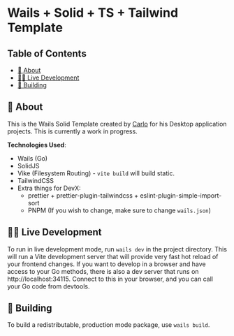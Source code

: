 <h1>Wails + Solid + TS + Tailwind Template</h1>

<h2>Table of Contents</h2>

- [🤔 About](#%F0%9F%A4%94-about)
- [👨‍💻 Live Development](#%F0%9F%91%A8%E2%80%8D%F0%9F%92%BB-live-development)
- [🔨 Building](#%F0%9F%94%A8-building)

## 🤔 About

This is the Wails Solid Template created by [Carlo](https://github.com/blankeos) for his Desktop application projects.
This is currently a work in progress.

**Technologies Used**:

- Wails (Go)
- SolidJS
- Vike (Filesystem Routing) - `vite build` will build static.
- TailwindCSS
- Extra things for DevX:
  - prettier + prettier-plugin-tailwindcss + eslint-plugin-simple-import-sort
  - PNPM (If you wish to change, make sure to change `wails.json`)

## 👨‍💻 Live Development

To run in live development mode, run `wails dev` in the project directory. This will run a Vite development
server that will provide very fast hot reload of your frontend changes. If you want to develop in a browser
and have access to your Go methods, there is also a dev server that runs on http://localhost:34115. Connect
to this in your browser, and you can call your Go code from devtools.

## 🔨 Building

To build a redistributable, production mode package, use `wails build`.
